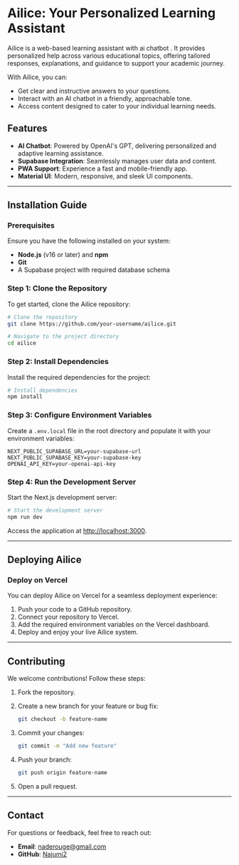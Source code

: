 # Ailice: Your Personalized Learning Assistant

Ailice is a web-based learning assistant with ai chatbot . It provides personalized help across various educational topics, offering tailored responses, explanations, and guidance to support your academic journey.

With Ailice, you can:
- Get clear and instructive answers to your questions.
- Interact with an AI chatbot in a friendly, approachable tone.
- Access content designed to cater to your individual learning needs.

## Features
- **AI Chatbot**: Powered by OpenAI's GPT, delivering personalized and adaptive learning assistance.
- **Supabase Integration**: Seamlessly manages user data and content.
- **PWA Support**: Experience a fast and mobile-friendly app.
- **Material UI**: Modern, responsive, and sleek UI components.

---

## Installation Guide

### Prerequisites
Ensure you have the following installed on your system:
- **Node.js** (v16 or later) and **npm**
- **Git**
- A Supabase project with required database schema

### Step 1: Clone the Repository
To get started, clone the Ailice repository:

```bash
# Clone the repository
git clone https://github.com/your-username/ailice.git

# Navigate to the project directory
cd ailice
```

### Step 2: Install Dependencies
Install the required dependencies for the project:

```bash
# Install dependencies
npm install
```

### Step 3: Configure Environment Variables
Create a `.env.local` file in the root directory and populate it with your environment variables:

```env
NEXT_PUBLIC_SUPABASE_URL=your-supabase-url
NEXT_PUBLIC_SUPABASE_KEY=your-supabase-key
OPENAI_API_KEY=your-openai-api-key
```

### Step 4: Run the Development Server
Start the Next.js development server:

```bash
# Start the development server
npm run dev
```

Access the application at [http://localhost:3000](http://localhost:3000).

---

## Deploying Ailice

### Deploy on Vercel
You can deploy Ailice on Vercel for a seamless deployment experience:

1. Push your code to a GitHub repository.
2. Connect your repository to Vercel.
3. Add the required environment variables on the Vercel dashboard.
4. Deploy and enjoy your live Ailice system.

---

## Contributing
We welcome contributions! Follow these steps:

1. Fork the repository.
2. Create a new branch for your feature or bug fix:

   ```bash
   git checkout -b feature-name
   ```

3. Commit your changes:

   ```bash
   git commit -m "Add new feature"
   ```

4. Push your branch:

   ```bash
   git push origin feature-name
   ```

5. Open a pull request.

---

## Contact
For questions or feedback, feel free to reach out:
- **Email**: naderouge@gmail.com
- **GitHub**: [Najumi2](https://github.com/Najumi2)